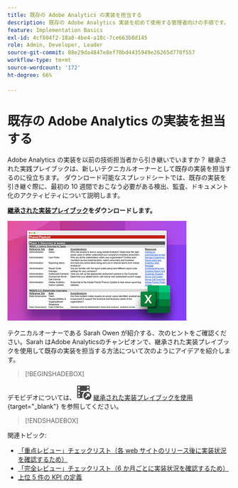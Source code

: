 ```yaml
---
title: 既存の Adobe Analytics の実装を担当する
description: 既存の Adobe Analytics 実装を初めて使用する管理者向けの手順です。
feature: Implementation Basics
exl-id: 4cf804f2-18a8-4be4-a18c-7ce663b8d145
role: Admin, Developer, Leader
source-git-commit: 08e29da4847e8ef70bd4435949e26265d770f557
workflow-type: tm+mt
source-wordcount: '172'
ht-degree: 66%

---
```


# 既存の Adobe Analytics の実装を担当する

Adobe Analytics の実装を以前の技術担当者から引き継いでいますか？ 継承された実践プレイブックは、新しいテクニカルオーナーとして既存の実装を担当するのに役立ちます。 ダウンロード可能なスプレッドシートでは、既存の実装を引き継ぐ際に、最初の 10 週間でおこなう必要がある検出、監査、ドキュメント化のアクティビティについて説明します。

**[継承された実装プレイブック](assets/adobe_analytics_inherited_implementation_playbook.xlsx)をダウンロードします。**

![プレイブック](assets/inherited-impl-playbook.png)

テクニカルオーナーである Sarah Owen が紹介する、次のヒントをご確認ください。Sarah はAdobe Analyticsのチャンピオンで、継承された実装プレイブックを使用して既存の実装を担当する方法について次のようにアイデアを紹介します。


>[!BEGINSHADEBOX]

デモビデオについては、![VideoCheckedOut](/help/assets/icons/VideoCheckedOut.svg) [ 継承された実装プレイブックを使用 ](https://video.tv.adobe.com/v/3438733?quality=12&learn=on&captions=jpn){target="_blank"} を参照してください。

>[!ENDSHADEBOX]


関連トピック:

* [「重点レビュー」チェックリスト（各 web サイトのリリース後に実装状況を確認するため）](/help/implement/review/focused-review.md)
* [「完全レビュー」チェックリスト（6 か月ごとに実装状況を確認するため）](/help/implement/review/full-review.md)
* [上位 5 件の KPI の定義](/help/implement/review/define-kpis.md)
